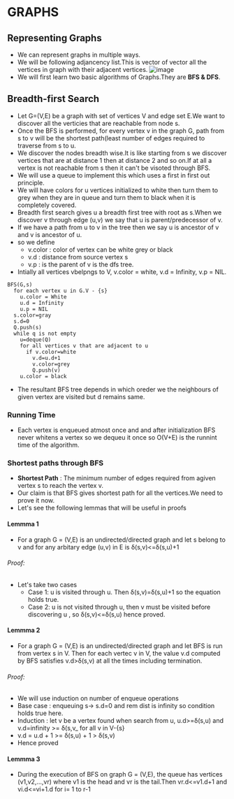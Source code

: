 # GRAPHS
## Representing Graphs
- We can represent graphs in multiple ways.
- We will be following adjancency list.This is vector of vector all the vertices in graph with their adjacent vertices.
![image](https://github.com/user-attachments/assets/b98106c2-9423-49f2-805c-06b175863b0d)
- We will first learn two basic algorithms of Graphs.They are **BFS & DFS**.
##  Breadth-first Search
- Let G=(V,E) be a graph with set of vertices V and edge set E.We want to discover all the verticies that are reachable from node s.
- Once the BFS is performed, for every vertex v in the graph G, path from s to v will be the shortest path(least number of edges required to traverse from s to u.
- We discover the nodes breadth wise.It is like starting from s we discover vertices that are at distance 1 then at distance 2 and so on.If at all a vertex is not reachable from s then it can't be visoted through BFS.
- We will use a queue to implement this which uses a first in first out principle.
- We will have colors for u vertices initialized to white then turn them to grey when they are in queue and turn them to black when it is completely covered.
- Breadth first search gives u a breadth first tree with root as s.When we discover v through edge (u,v) we say that u is parent/predecessor of v.
- If we have a path from u to v in the tree then we say u is ancestor of v and v is ancestor of u.
- so we define
    - v.color : color of vertex can be white grey or black
    - v.d     : distance from source vertex s
    - v.p     : is the parent of v is the dfs tree.
- Intially all vertices vbelpngs to V, v.color = white, v.d = Infinity, v.p = NIL.
```Pseudo Code
BFS(G,s)
  for each vertex u in G.V - {s}
    u.color = White
    u.d = Infinity
    u.p = NIL
  s.color=gray
  s.d=0
  Q.push(s)
  while q is not empty
    u=deque(Q)
    for all vertices v that are adjacent to u
      if v.color=white
        v.d=u.d+1
        v.color=grey
        Q.push(v)
    u.color = black
```
- The resultant BFS tree depends in which oreder we the neighbours of given vertex are visited but d remains same.
### Running Time
- Each vertex is enqueued atmost once and and after initialization BFS never whitens a vertex so we dequeu it once so O(V+E) is the runnint time of the algorithm.
### Shortest paths through BFS
- **Shortest Path** : The minimum number of edges required from agiven vertex s to reach the vertex v.
- Our claim is that BFS gives shortest path for all the vertices.We need to prove it now.
- Let's see the following lemmas that will be useful in proofs
#### Lemmma 1
- For a graph G = (V,E) is an undirected/directed graph and let s belong to v and for any arbitary edge (u,v) in E  is δ(s,v)<=δ(s,u)+1
###### Proof:
- Let's take two cases
    - Case 1: u is visited through u. Then δ(s,v)=δ(s,u)+1 so the equation holds true.
    - Case 2: u is not visited through u, then v must be visited before discovering u , so δ(s,v)<=δ(s,u) hence proved.
#### Lemmma 2
- For a graph G = (V,E) is an undirected/directed graph and let BFS is run from vertex s in V. Then for each vertec v in V, the value v.d computed by BFS satisfies v.d>δ(s,v) at all the times including termination.
###### Proof:
- We will use induction on number of enqueue operations
- Base case : enqueuing s-> s.d=0 and rem dist is infinity so condition holds true here.
- Induction : let v be a vertex found when search from u, u.d>=δ(s,u) and v.d=infinity >= δ(s,v_ for all v in V-{s}
- v.d = u.d + 1 >= δ(s,u) + 1 > δ(s,v)
- Hence proved
#### Lemmma 3
- During the execution of BFS on graph G = (V,E), the queue has vertices (v1,v2,...,vr) where v1 is the head and vr is the tail.Then vr.d<=v1.d+1 and vi.d<=vi+1.d for i= 1 to r-1














